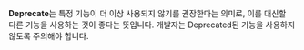 **Deprecate**는 특정 기능이 더 이상 사용되지 않기를 권장한다는 의미로, 이를 대신할 다른 기능을 사용하는 것이 좋다는 뜻입니다. 개발자는 Deprecated된 기능을 사용하지 않도록 주의해야 합니다.
